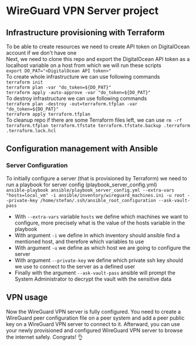 # WireGuard VPN Server project

## Infrastructure provisioning with Terraform

To be able to create resources we need to create API token on DigitalOcean account if we don't have one  
Next, we need to clone this repo and export the DigitalOcean API token as a localhost variable on a host from which we will run these scripts  
`export DO_PAT="<DigitalOcean API token>"`  
To create whole infrastructure we can use following commands  
`terraform init`  
`terraform plan -var "do_token=${DO_PAT}"`  
`terraform apply -auto-approve -var "do_token=${DO_PAT}"`  
To destroy infrastructure we can use following commands  
`terraform plan -destroy -out=terraform.tfplan -var "do_token=${DO_PAT}"`  
`terraform apply terraform.tfplan`  
To cleanup repo if there are some Terraform files left, we can use
`rm -rf terraform.tfplan terraform.tfstate terraform.tfstate.backup .terraform .terraform.lock.hcl`  

## Configuration management with Ansible

### Server Configuration

To initially configure a server (that is provisioned by Terraform) we need to run a playbook for server config (playbook_server_config.yml)  
`ansible-playbook ansible/playbook_server_config.yml --extra-vars "hosts=local_vm" -i ansible/inventory/wireguard_machines.ini -u root --private-key /home/stefan/.ssh/ansible_root_configuration --ask-vault-pass`  

- With `--extra-vars` variable `hosts` we define which machines we want to configure, more precisely what is the value of the hosts variable in the playbook  
- With argument `-i` we define in which inventory should ansible find a mentioned host, and therefore which variables to use  
- With argument `-u` we define as which host we are going to configure the server  
- With argument `--private-key` we define which private ssh key should we use to connect to the server as a defined user  
- Finally with the argument `--ask-vault-pass` ansible will prompt the System Administrator to decrypt the vault with the sensitive data  

## VPN usage

Now the WireGuard VPN server is fully configured. You need to create a WireGuard peer configuration file on a peer system and add a peer public key on a WireGuard VPN server to connect to it. Afterward, you can use your newly provisioned and configured WireGuard VPN server to browse the internet safely. Congrats! :ok_hand:
